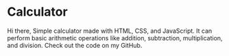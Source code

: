 # Calculator
Hi there,
Simple calculator made with HTML, CSS, and JavaScript. It can perform basic arithmetic operations like addition, subtraction, multiplication, and division. Check out the code on my GitHub.
